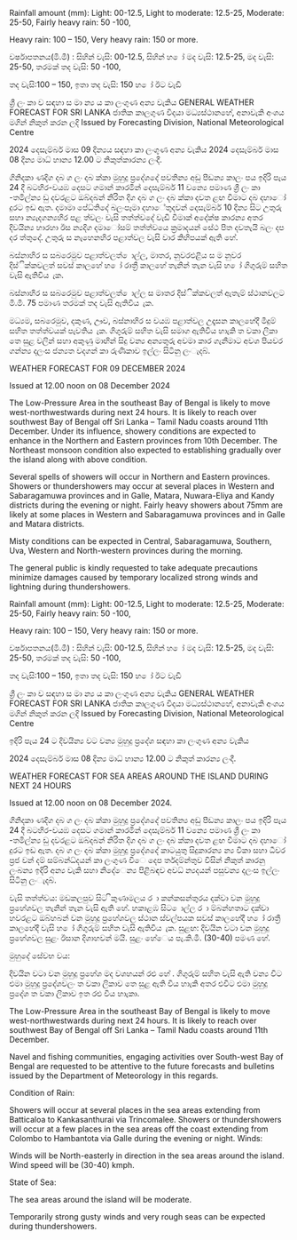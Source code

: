 Rainfall amount (mm): Light: 00-12.5, Light to moderate: 12.5-25, Moderate: 25-50, Fairly heavy rain: 50 -100,

Heavy rain: 100 – 150, Very heavy rain: 150 or more.

වර්ෂාපතනය(මි.මී) : සිහින් වැසි: 00-12.5, සිහින් හ ෝ මද වැසි: 12.5-25, මද වැසි: 25-50, තරමක් තද වැසි: 50 -100,

තද වැසි:100 – 150, ඉතා තද වැසි: 150 හ ෝ ඊට වැඩි

ශ්‍රී ලං කා ව සඳහා ස මා න්‍ය ය කා ලංගුණ අන්‍ය වැකිය GENERAL WEATHER FORECAST FOR SRI LANKA ජාතික කාලගුණ විදයා මධ්‍යස්ථානහේ, අනාවැකි අංශය මගින් නිකුත් කරන ලදි Issued by Forecasting Division, National Meteorological Centre

2024 දෙසැම්බර් මාස 09 දින්‍යය සඳහා කා ලංගුණ අන්‍ය වැකිය 2024 දෙසැම්බර් මාස 08 දින්‍ය මාධ්‍ හාන්‍ය 12.00 ට නිකුත්කාරන්‍ය ලංදී.

ගිනිදකා ණදිග දබ ග ලං දබ ක්කා මුහුදු ප්‍රදේශදේ පවතින්‍ය අඩු පීඩන්‍ය කාලං පය ඉදිරි පැය 24 දී බටහිර-වයඹ දෙසට ගමාන් කාරමින් දෙසැම්බර් 11 වන්‍යෙ පමාණ ශ්‍රී ලං කා -තමිල්න්‍ය ඩු දවරළට ඔබ්දබන් නිරිත දිග දබ ග ලං දබ ක්කා දවත ළඟ වීමාට දබ දහාෝ දුරට ඉඩ ඇත. දමාමා පේධ්‍තිදේ බලංපෑමා දහාේතුදවන් දෙසැම්බර් 10 දින්‍ය සිට උතුරු සහා න්‍යැදගන්‍යහිර පළ ත්වලං වැසි තත්ත්වදේ වැඩි වීමාක් අදේක්ෂ කාරන්‍ය අතර දිවයින්‍ය හාරහා ඊස න්‍යදිග දමාෝසම් තත්ත්වයෙ ක්‍රමාදයන් සේථ පිත දවතැයි බලං දප දර ත්තුදේ. උතුරු ස නැහෙනහිර පළාත්වල වැසි වාර කිහිපයක් ඇති හේ.

බස්නාහිර ස සබරෙමුව පළාත්වලත් ොල්ල, මාතර, නුවරඑළිය ස ම නුවර දිස්ික්කවලත් සවස් කාලහේ හ ෝ රාත්‍රී කාලහේ තැනින් තැන වැසි හ ෝ ගිගුරුම් සහිත වැසි ඇතිවිය ැක.

බස්නාහිර ස සබරෙමුව පළාත්වලත් ොල්ල ස මාතර දිස්ික්කවලත් ඇතැම් ස්ථානවලට මි.මී. 75 පමාණ තරමක් තද වැසි ඇතිවිය ැක.

මධ්‍යම, සබරෙමුව, දකුණ, ඌව, බස්නාහිර ස වයඹ පළාත්වල උදෑසන කාලහේදී මීදුම් සහිත තත්ත්වයක් පැවතිය ැක. ගිගුරුම් සහිත වැසි සමාග ඇතිවිය හාැකි ත වකා ලිකා තෙ සුළ වලින් සහා අකුණු මාඟින් සිදු වන්‍ය අන්‍යතුරු අවමා කාර ගැනීමාට අවශ පියවර ගන්න්‍ය දලංස ජන්‍යත වදගන් කා රුණිකාව ඉල්ලං සිටිනු ලංැදබ්.

WEATHER FORECAST FOR 09 DECEMBER 2024

Issued at 12.00 noon on 08 December 2024

The Low-Pressure Area in the southeast Bay of Bengal is likely to move west-northwestwards during next 24 hours. It is likely to reach over southwest Bay of Bengal off Sri Lanka – Tamil Nadu coasts around 11th December. Under its influence, showery conditions are expected to enhance in the Northern and Eastern provinces from 10th December. The Northeast monsoon condition also expected to establishing gradually over the island along with above condition.

Several spells of showers will occur in Northern and Eastern provinces. Showers or thundershowers may occur at several places in Western and Sabaragamuwa provinces and in Galle, Matara, Nuwara-Eliya and Kandy districts during the evening or night. Fairly heavy showers about 75mm are likely at some places in Western and Sabaragamuwa provinces and in Galle and Matara districts.

Misty conditions can be expected in Central, Sabaragamuwa, Southern, Uva, Western and North-western provinces during the morning.

The general public is kindly requested to take adequate precautions minimize damages caused by temporary localized strong winds and lightning during thundershowers.

Rainfall amount (mm): Light: 00-12.5, Light to moderate: 12.5-25, Moderate: 25-50, Fairly heavy rain: 50 -100,

Heavy rain: 100 – 150, Very heavy rain: 150 or more.

වර්ෂාපතනය(මි.මී) : සිහින් වැසි: 00-12.5, සිහින් හ ෝ මද වැසි: 12.5-25, මද වැසි: 25-50, තරමක් තද වැසි: 50 -100,

තද වැසි:100 – 150, ඉතා තද වැසි: 150 හ ෝ ඊට වැඩි

ශ්‍රී ලං කා ව සඳහා ස මා න්‍ය ය කා ලංගුණ අන්‍ය වැකිය GENERAL WEATHER FORECAST FOR SRI LANKA ජාතික කාලගුණ විදයා මධ්‍යස්ථානහේ, අනාවැකි අංශය මගින් නිකුත් කරන ලදි Issued by Forecasting Division, National Meteorological Centre

ඉදිරි පැය 24 ට දිවයින්‍ය වට වන්‍ය මුහුදු ප්‍රදේශ සඳහා කා ලංගුණ අන්‍ය වැකිය

2024 දෙසැම්බර් මාස 08 දින්‍ය මාධ්‍ හාන්‍ය 12.00 ට නිකුත් කාරන්‍ය ලංදී.

WEATHER FORECAST FOR SEA AREAS AROUND THE ISLAND DURING NEXT 24 HOURS

Issued at 12.00 noon on 08 December 2024.

ගිනිදකා ණදිග දබ ග ලං දබ ක්කා මුහුදු ප්‍රදේශදේ පවතින්‍ය අඩු පීඩන්‍ය කාලං පය ඉදිරි පැය 24 දී බටහිර-වයඹ දෙසට ගමාන් කාරමින් දෙසැම්බර් 11 වන්‍යෙ පමාණ ශ්‍රී ලං කා -තමිල්න්‍ය ඩු දවරළට ඔබ්දබන් නිරිත දිග දබ ග ලං දබ ක්කා දවත ළඟ වීමාට දබ දහාෝ දුරට ඉඩ ඇත. දබ ග ලං දබ ක්කා මුහුදු ප්‍රදේශදේ කාටයුතු සිදුකාරන්‍ය න්‍ය විකා සහා ධීවර ප්‍රජ වන් දම් සම්බන්ධ්‍දයන් කා ලංගුණ විෙ දෙප ර්තදම්න්තුව විසින් නිකුත් කාරනු ලංබන්‍ය ඉදිරි අන්‍ය වැකි සහා නිදේෙන්‍ය පිළිබඳව අවධ්‍ න්‍යදයන් පසුවන්‍ය දලංස ඉල්ලං සිටිනු ලංැදබ්.

වැසි තත්ත්වය: මඩකලපුව සිට ිකුණාමලය ර ා කන්කසන්තුරය දක්වා වන මුහුදු ප්‍රහේශවල තැනින් තැන වැසි ඇති හේ. හකාළඹ සිට ොල්ල ර ා ම්බන්හතාට දක්වා හවරළට ඔබ්හබන් වන මුහුදු ප්‍රහේශවල ස්ථාන ස්වල්පයක සවස් කාලහේදී හ ෝ රාත්‍රී කාලහේදී වැසි හ ෝ ගිගුරුම් සහිත වැසි ඇතිවිය ැක. සුළඟ: දිවයින වටා වන මුහුදු ප්‍රහේශවල සුළං ඊසාන දිශාහවන් මයි. සුළං හේෙය පැ.කි.මී. (30-40) පමණ හේ.

මුහුදේ සේවභ වය:

දිවයින වටා වන මුහුදු ප්‍රහේශ මද වශහයන් රළු හේ . ගිගුරුම් සහිත වැසි ඇති වන්‍ය විට එමා මුහුදු ප්‍රදේශවලං ත වකා ලිකාව තෙ සුළ ඇති විය හාැකි අතර එවිට එමා මුහුදු ප්‍රදේශ ත වකා ලිකාව ඉත රළු විය හාැකා.

The Low-Pressure Area in the southeast Bay of Bengal is likely to move west-northwestwards during next 24 hours. It is likely to reach over southwest Bay of Bengal off Sri Lanka – Tamil Nadu coasts around 11th December.

Navel and fishing communities, engaging activities over South-west Bay of Bengal are requested to be attentive to the future forecasts and bulletins issued by the Department of Meteorology in this regards.

Condition of Rain:

Showers will occur at several places in the sea areas extending from Batticaloa to Kankasanthurai via Trincomalee. Showers or thundershowers will occur at a few places in the sea areas off the coast extending from Colombo to Hambantota via Galle during the evening or night. Winds:

Winds will be North-easterly in direction in the sea areas around the island. Wind speed will be (30-40) kmph.

State of Sea:

The sea areas around the island will be moderate.

Temporarily strong gusty winds and very rough seas can be expected during thundershowers.